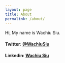 ```yaml
---
layout: page
title: About
permalink: /about/
---
```


Hi, My name is Wachiu Siu.

#### Twitter: [@WachiuSiu][twitter-link]
#### Linkedin: [Wachiu Siu][linkedin-link]

[twitter-link]: https://twitter.com/WachiuSiu
[linkedin-link]: https://www.linkedin.com/in/wachiu-siu/

